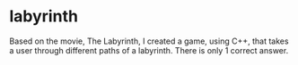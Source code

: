 # labyrinth
Based on the movie, The Labyrinth, I created a game, using C++, that takes a user through different paths of a labyrinth. There is only 1 correct answer.
